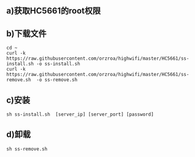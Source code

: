 ## a)获取HC5661的root权限
## b)下载文件
	
	cd ~
	curl -k https://raw.githubusercontent.com/orzroa/highwifi/master/HC5661/ss-install.sh -o ss-install.sh
	curl -k https://raw.githubusercontent.com/orzroa/highwifi/master/HC5661/ss-remove.sh  -o ss-remove.sh

## c)安装
	sh ss-install.sh  [server_ip] [server_port] [password]

## d)卸载
	sh ss-remove.sh
